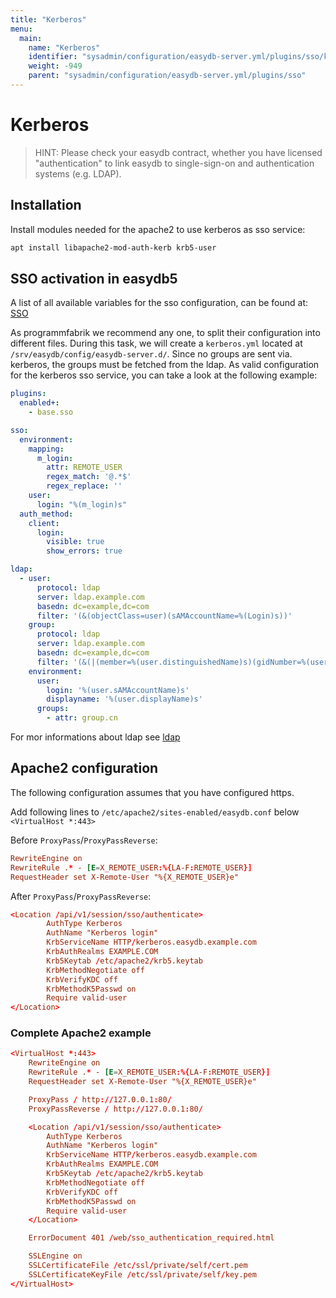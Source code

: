 ```yaml
---
title: "Kerberos"
menu:
  main:
    name: "Kerberos"
    identifier: "sysadmin/configuration/easydb-server.yml/plugins/sso/kerberos"
    weight: -949
    parent: "sysadmin/configuration/easydb-server.yml/plugins/sso"
---
```


# Kerberos

> HINT: Please check your easydb contract, whether you have licensed "authentication" to link easydb to single-sign-on and authentication systems (e.g. LDAP).

## Installation

Install modules needed for the apache2 to use kerberos as sso service:
```bash
apt install libapache2-mod-auth-kerb krb5-user
```

## SSO activation in easydb5

A list of all available variables for the sso configuration, can be found at: [SSO](../)

As programmfabrik we recommend any one, to split their configuration into different files. During this task, we will create a `kerberos.yml` located at `/srv/easydb/config/easydb-server.d/`. Since no groups are sent via. kerberos, the groups must be fetched from the ldap. As valid configuration for the kerberos sso service, you can take a look at the following example:

```yml
plugins:
  enabled+:
    - base.sso

sso:
  environment:
    mapping:
      m_login:
        attr: REMOTE_USER
        regex_match: '@.*$'
        regex_replace: ''
    user:
      login: "%(m_login)s"
  auth_method:
    client:
      login:
        visible: true
        show_errors: true

ldap:
  - user:
      protocol: ldap
      server: ldap.example.com
      basedn: dc=example,dc=com
      filter: '(&(objectClass=user)(sAMAccountName=%(Login)s))'
    group:
      protocol: ldap
      server: ldap.example.com
      basedn: dc=example,dc=com
      filter: '(&(|(member=%(user.distinguishedName)s)(gidNumber=%(user.primaryGroupID)s))(objectClass=group))'
    environment:
      user:
        login: '%(user.sAMAccountName)s'
        displayname: '%(user.displayName)s'
      groups:
        - attr: group.cn
```

For mor informations about ldap see [ldap](../../ldap)

## Apache2 configuration

The following configuration assumes that you have configured https.

Add following lines to `/etc/apache2/sites-enabled/easydb.conf` below `<VirtualHost *:443>`

Before `ProxyPass`/`ProxyPassReverse`:
```conf
RewriteEngine on
RewriteRule .* - [E=X_REMOTE_USER:%{LA-F:REMOTE_USER}]
RequestHeader set X-Remote-User "%{X_REMOTE_USER}e"
```

After `ProxyPass`/`ProxyPassReverse`:
```conf
<Location /api/v1/session/sso/authenticate>
		AuthType Kerberos
		AuthName "Kerberos login"
		KrbServiceName HTTP/kerberos.easydb.example.com
		KrbAuthRealms EXAMPLE.COM
		Krb5Keytab /etc/apache2/krb5.keytab
		KrbMethodNegotiate off
		KrbVerifyKDC off
		KrbMethodK5Passwd on
		Require valid-user
</Location>
```

### Complete Apache2 example

```conf
<VirtualHost *:443>
	RewriteEngine on
	RewriteRule .* - [E=X_REMOTE_USER:%{LA-F:REMOTE_USER}]
	RequestHeader set X-Remote-User "%{X_REMOTE_USER}e"

	ProxyPass / http://127.0.0.1:80/
	ProxyPassReverse / http://127.0.0.1:80/

	<Location /api/v1/session/sso/authenticate>
		AuthType Kerberos
		AuthName "Kerberos login"
		KrbServiceName HTTP/kerberos.easydb.example.com
		KrbAuthRealms EXAMPLE.COM
		Krb5Keytab /etc/apache2/krb5.keytab
		KrbMethodNegotiate off
		KrbVerifyKDC off
		KrbMethodK5Passwd on
		Require valid-user
	</Location>

	ErrorDocument 401 /web/sso_authentication_required.html

	SSLEngine on
	SSLCertificateFile /etc/ssl/private/self/cert.pem
	SSLCertificateKeyFile /etc/ssl/private/self/key.pem
</VirtualHost>
```